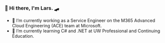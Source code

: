 ### 👋 Hi there, I'm Lars. 🛹
- 🔭 I’m currently working as a Service Engineer on the M365 Advanced Cloud Engineering (ACE) team at Microsoft.
- 🌱 I’m currently learning C# and .NET at UW Professional and Continuing Education.
<!--
**larspassic/larspassic** is a ✨ _special_ ✨ repository because its `README.md` (this file) appears on your GitHub profile.

Here are some ideas to get you started:

- 👯 I’m looking to collaborate on ...
- 🤔 I’m looking for help with ...
- 💬 Ask me about ...
- 📫 How to reach me: ...
- ⚡ Fun fact: ...
-->
